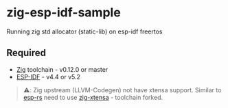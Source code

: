 # zig-esp-idf-sample

Running zig std allocator (static-lib) on esp-idf freertos

## Required

- [Zig](https://ziglang.org/download) toolchain - v0.12.0 or master
- [ESP-IDF](https://github.com/espressif/esp-idf) - v4.4 or v5.2


> :warning:: Zig upstream (LLVM-Codegen) not have xtensa support. Similar to [esp-rs](https://github.com/esp-rs) need to use [zig-xtensa](https://github.com/kassane/zig-espressif-bootstrap/releases) - toolchain forked.

